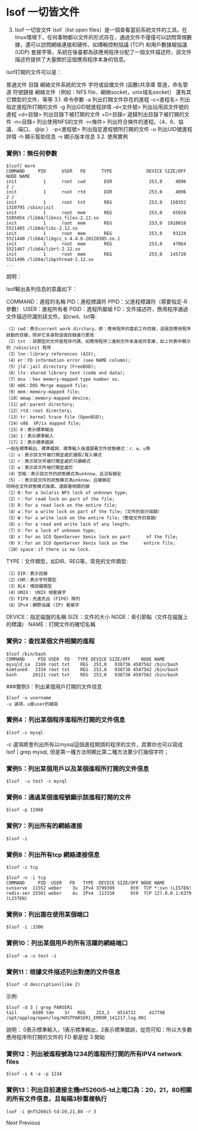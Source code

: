 # lsof 一切皆文件
3. lsof 一切皆文件
lsof（list open files）是一個查看當前系統文件的工具。在linux環境下，任何事物都以文件的形式存在，通過文件不僅僅可以訪問常規數據，還可以訪問網絡連接和硬件。如傳輸控制協議 (TCP) 和用戶數據報協議 (UDP) 套接字等，系統在後臺都為該應用程序分配了一個文件描述符，該文件描述符提供了大量關於這個應用程序本身的信息。

lsof打開的文件可以是：

普通文件
目錄
網絡文件系統的文件
字符或設備文件
(函數)共享庫
管道，命名管道
符號鏈接
網絡文件（例如：NFS file、網絡socket，unix域名socket）
還有其它類型的文件，等等
3.1. 命令參數
-a 列出打開文件存在的進程
-c<進程名> 列出指定進程所打開的文件
-g 列出GID號進程詳情
-d<文件號> 列出佔用該文件號的進程
+d<目錄> 列出目錄下被打開的文件
+D<目錄> 遞歸列出目錄下被打開的文件
-n<目錄> 列出使用NFS的文件
-i<條件> 列出符合條件的進程。（4、6、協議、:端口、 @ip ）
-p<進程號> 列出指定進程號所打開的文件
-u 列出UID號進程詳情
-h 顯示幫助信息
-v 顯示版本信息
3.2. 使用實例
### 實例1：無任何參數
```
$lsof| more
COMMAND     PID      USER   FD      TYPE             DEVICE SIZE/OFF       NODE NAME
init          1      root  cwd       DIR              253,0     4096          2 /
init          1      root  rtd       DIR              253,0     4096          2 /
init          1      root  txt       REG              253,0   150352    1310795 /sbin/init
init          1      root  mem       REG              253,0    65928    5505054 /lib64/libnss_files-2.12.so
init          1      root  mem       REG              253,0  1918016    5521405 /lib64/libc-2.12.so
init          1      root  mem       REG              253,0    93224    5521440 /lib64/libgcc_s-4.4.6-20120305.so.1
init          1      root  mem       REG              253,0    47064    5521407 /lib64/librt-2.12.so
init          1      root  mem       REG              253,0   145720    5521406 /lib64/libpthread-2.12.so
...
```
說明：

lsof輸出各列信息的意義如下：

COMMAND：進程的名稱
PID：進程標識符
PPID：父進程標識符（需要指定-R參數）
USER：進程所有者
PGID：進程所屬組
FD：文件描述符，應用程序通過文件描述符識別該文件。如cwd、txt等:
```
（1）cwd：表示current work dirctory，即：應用程序的當前工作目錄，這是該應用程序啟動的目錄，除非它本身對這個目錄進行更改
（2）txt ：該類型的文件是程序代碼，如應用程序二進制文件本身或共享庫，如上列表中顯示的 /sbin/init 程序
（3）lnn：library references (AIX);
（4）er：FD information error (see NAME column);
（5）jld：jail directory (FreeBSD);
（6）ltx：shared library text (code and data);
（7）mxx ：hex memory-mapped type number xx.
（8）m86：DOS Merge mapped file;
（9）mem：memory-mapped file;
（10）mmap：memory-mapped device;
（11）pd：parent directory;
（12）rtd：root directory;
（13）tr：kernel trace file (OpenBSD);
（14）v86  VP/ix mapped file;
（15）0：表示標準輸出
（16）1：表示標準輸入
（17）2：表示標準錯誤
一般在標準輸出、標準錯誤、標準輸入後還跟著文件狀態模式：r、w、u等
（1）u：表示該文件被打開並處於讀取/寫入模式
（2）r：表示該文件被打開並處於只讀模式
（3）w：表示該文件被打開並處於
（4）空格：表示該文件的狀態模式為unknow，且沒有鎖定
（5）-：表示該文件的狀態模式為unknow，且被鎖定
同時在文件狀態模式後面，還跟著相關的鎖
（1）N：for a Solaris NFS lock of unknown type;
（2）r：for read lock on part of the file;
（3）R：for a read lock on the entire file;
（4）w：for a write lock on part of the file;（文件的部分寫鎖）
（5）W：for a write lock on the entire file;（整個文件的寫鎖）
（6）u：for a read and write lock of any length;
（7）U：for a lock of unknown type;
（8）x：for an SCO OpenServer Xenix lock on part      of the file;
（9）X：for an SCO OpenServer Xenix lock on the      entire file;
（10）space：if there is no lock.
```

TYPE：文件類型，如DIR、REG等，常見的文件類型:
```
（1）DIR：表示目錄
（2）CHR：表示字符類型
（3）BLK：塊設備類型
（4）UNIX： UNIX 域套接字
（5）FIFO：先進先出 (FIFO) 隊列
（6）IPv4：網際協議 (IP) 套接字
```

DEVICE：指定磁盤的名稱
SIZE：文件的大小
NODE：索引節點（文件在磁盤上的標識）
NAME：打開文件的確切名稱
### 實例2：查找某個文件相關的進程
```
$lsof /bin/bash
COMMAND     PID USER  FD   TYPE DEVICE SIZE/OFF    NODE NAME
mysqld_sa  2169 root txt    REG  253,0   938736 4587562 /bin/bash
ksmtuned   2334 root txt    REG  253,0   938736 4587562 /bin/bash
bash      20121 root txt    REG  253,0   938736 4587562 /bin/bash
```

###實例3：列出某個用戶打開的文件信息
```
$lsof -u username
-u 選項，u是user的縮寫
```

### 實例4：列出某個程序進程所打開的文件信息
```
$lsof -c mysql
```

-c 選項將會列出所有以mysql這個進程開頭的程序的文件，其實你也可以寫成 lsof | grep mysql, 但是第一種方法明顯比第二種方法要少打幾個字符；

### 實例5：列出某個用戶以及某個進程所打開的文件信息
```
$lsof  -u test -c mysql
```
### 實例6：通過某個進程號顯示該進程打開的文件
```
$lsof -p 11968
```
### 實例7：列出所有的網絡連接
```
$lsof -i
```
### 實例8：列出所有tcp 網絡連接信息
```
$lsof -i tcp

$lsof -n -i tcp
COMMAND     PID  USER   FD   TYPE  DEVICE SIZE/OFF NODE NAME
svnserve  11552 weber    3u  IPv4 3799399      0t0  TCP *:svn (LISTEN)
redis-ser 25501 weber    4u  IPv4  113150      0t0  TCP 127.0.0.1:6379 (LISTEN)
```

### 實例9：列出誰在使用某個端口
```
$lsof -i :3306
```

### 實例10：列出某個用戶的所有活躍的網絡端口
```
$lsof -a -u test -i
```
### 實例11：根據文件描述列出對應的文件信息
```
$lsof -d description(like 2)
```
示例:
```
$lsof -d 3 | grep PARSER1
tail      6499 tde    3r   REG    253,3   4514722     417798 /opt/applog/open/log/HOSTPARSER1_ERROR_141217.log.001
```
說明： 0表示標準輸入，1表示標準輸出，2表示標準錯誤，從而可知：所以大多數應用程序所打開的文件的 FD 都是從 3 開始

### 實例12：列出被進程號為1234的進程所打開的所有IPV4 network files
```
$lsof -i 4 -a -p 1234
```

### 實例13：列出目前連接主機nf5260i5-td上端口為：20，21，80相關的所有文件信息，且每隔3秒重複執行
```
lsof -i @nf5260i5-td:20,21,80 -r 3
```

Next  Previous
